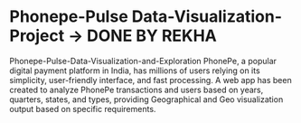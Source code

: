 # Phonepe-Pulse Data-Visualization-Project -> DONE BY REKHA
Phonepe-Pulse-Data-Visualization-and-Exploration
PhonePe, a popular digital payment platform in India, has millions of users relying on its simplicity, user-friendly interface, and fast processing. A web app has been created to analyze PhonePe transactions and users based on years, quarters, states, and types, providing Geographical and Geo visualization output based on specific requirements.
